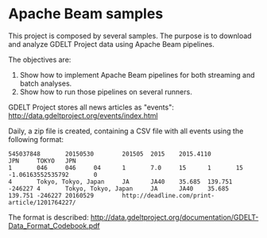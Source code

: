# Apache Beam samples

This project is composed by several samples. The purpose is to download and analyze GDELT Project data
using Apache Beam pipelines.

The objectives are:

1. Show how to implement Apache Beam pipelines for both streaming and batch analyses.
2. Show how to run those pipelines on several runners.

GDELT Project stores all news articles as "events": http://data.gdeltproject.org/events/index.html

Daily, a zip file is created, containing a CSV file with all events using the following format:

````
545037848       20150530        201505  2015    2015.4110                                                                                       JPN     TOKYO   JPN                                                             1       046     046     04      1       7.0     15      1       15      -1.06163552535792       0                                                       4       Tokyo, Tokyo, Japan     JA      JA40    35.685  139.751 -246227 4       Tokyo, Tokyo, Japan     JA      JA40    35.685  139.751 -246227 20160529        http://deadline.com/print-article/1201764227/
````

The format is described: http://data.gdeltproject.org/documentation/GDELT-Data_Format_Codebook.pdf
